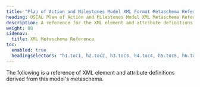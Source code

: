 ```yaml
---
title: "Plan of Action and Milestones Model XML Format Metaschema Reference"
heading: OSCAL Plan of Action and Milestones Model XML Metaschema Reference
description: A reference for the XML element and attribute definitions for the OSCAL Plan of Action and Milestones model derived from this model's metaschema.
weight: 80
sidenav:
  title: XML Metaschema Reference
toc:
  enabled: true
  headingselectors: "h1.toc1, h2.toc2, h3.toc3, h4.toc4, h5.toc5, h6.toc6"
---
```


The following is a reference of XML element and attribute definitions derived from this model's metaschema.

<!-- DO NOT REMOVE. Generated text below -->
